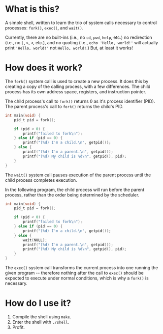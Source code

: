 # What is this?

A simple shell, written to learn the trio of system calls necessary to control
processes: `fork()`, `exec()`, and `wait()`.

Currently, there are no built-ins (i.e., no `cd`, `pwd`, `help`, etc.) no
redirection (i.e., no `|`, `>`, `<`, etc.), and no quoting (i.e., `echo 'Hello,
world!'` will actually print `'Hello, world!'` not `Hello, world!`.) But, at
least it works!

# How does it work?

The `fork()` system call is used to create a new process. It does this by
creating a copy of the calling process, with a few differences. The child
process has its own address space, registers, and instruction pointer.

The child process's call to `fork()` returns 0 as it's process identifier (PID).
The parent process's call to `fork()` returns the child's PID.

```c
int main(void) {
	pid_t pid = fork();

	if (pid < 0) {
		printf("failed to fork\n");
	} else if (pid == 0) {
		printf("(%d) I'm a child.\n", getpid());
	} else {
		printf("(%d) I'm a parent.\n", getpid());
		printf("(%d) My child is %d\n", getpid(), pid);
	}
}
```

The `wait()` system call pauses execution of the parent process until the child
process completes execution.

In the following program, the child process will run before the parent process,
rather than the order being determined by the scheduler.

```c
int main(void) {
	pid_t pid = fork();

	if (pid < 0) {
		printf("failed to fork\n");
	} else if (pid == 0) {
		printf("(%d) I'm a child.\n", getpid());
	} else {
		wait(NULL);
		printf("(%d) I'm a parent.\n", getpid());
		printf("(%d) My child is %d\n", getpid(), pid);
	}
}
```

The `exec()` system call transforms the current process into one running the
given program -- therefore nothing after the call to `exec()` should be expected
to execute under normal conditions, which is why a `fork()` is necessary.

# How do I use it?

1. Compile the shell using `make`.
2. Enter the shell with `./shell`.
3. Profit.
